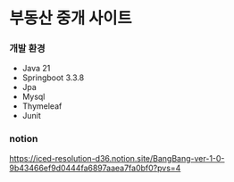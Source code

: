 # 부동산 중개 사이트

### 개발 환경
- Java 21  
- Springboot 3.3.8  
- Jpa  
- Mysql  
- Thymeleaf  
- Junit

### notion
https://iced-resolution-d36.notion.site/BangBang-ver-1-0-9b43466ef9d0444fa6897aaea7fa0bf0?pvs=4
